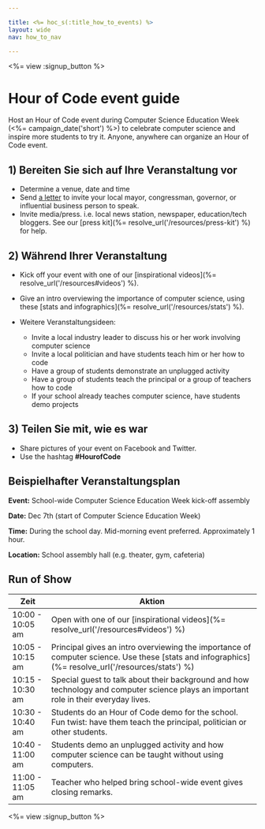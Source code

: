 ```yaml
---

title: <%= hoc_s(:title_how_to_events) %>
layout: wide
nav: how_to_nav

---
```


<%= view :signup_button %>

# Hour of Code event guide

Host an Hour of Code event during Computer Science Education Week (<%= campaign_date('short') %>) to celebrate computer science and inspire more students to try it. Anyone, anywhere can organize an Hour of Code event.

## 1) Bereiten Sie sich auf Ihre Veranstaltung vor

  * Determine a venue, date and time
  * Send [a letter](https://docs.google.com/a/code.org/document/d/1eP41sKW7y0qq_JvkRIgZK8dWYICaGRZ4CCDETXa78wY/edit) to invite your local mayor, congressman, governor, or influential business person to speak.
  * Invite media/press. i.e. local news station, newspaper, education/tech bloggers. See our [press kit](%= resolve_url('/resources/press-kit') %) for help.

## 2) Während Ihrer Veranstaltung

  * Kick off your event with one of our [inspirational videos](%= resolve_url('/resources#videos') %).
  * Give an intro overviewing the importance of computer science, using these [stats and infographics](%= resolve_url('/resources/stats') %).   
      
    
  * Weitere Veranstaltungsideen: 
      * Invite a local industry leader to discuss his or her work involving computer science
      * Invite a local politician and have students teach him or her how to code
      * Have a group of students demonstrate an unplugged activity
      * Have a group of students teach the principal or a group of teachers how to code
      * If your school already teaches computer science, have students demo projects

## 3) Teilen Sie mit, wie es war

  * Share pictures of your event on Facebook and Twitter. 
  * Use the hashtag **#HourofCode**

## Beispielhafter Veranstaltungsplan

**Event:** School-wide Computer Science Education Week kick-off assembly

**Date:** Dec 7th (start of Computer Science Education Week)

**Time:** During the school day. Mid-morning event preferred. Approximately 1 hour.

**Location:** School assembly hall (e.g. theater, gym, cafeteria)   
  


## Run of Show

| Zeit             | Aktion                                                                                                                                            |
| ---------------- | ------------------------------------------------------------------------------------------------------------------------------------------------- |
| 10:00 - 10:05 am | Open with one of our [inspirational videos](%= resolve_url('/resources#videos') %)                                                                |
| 10:05 - 10:15 am | Principal gives an intro overviewing the importance of computer science. Use these [stats and infographics](%= resolve_url('/resources/stats') %) |
| 10:15 - 10:30 am | Special guest to talk about their background and how technology and computer science plays an important role in their everyday lives.             |
| 10:30 - 10:40 am | Students do an Hour of Code demo for the school. Fun twist: have them teach the principal, politician or other students.                          |
| 10:40 - 11:00 am | Students demo an unplugged activity and how computer science can be taught without using computers.                                               |
| 11:00 - 11:05 am | Teacher who helped bring school-wide event gives closing remarks.                                                                                 |

<%= view :signup_button %>